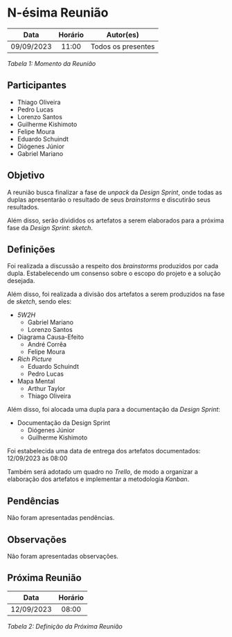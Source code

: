 # N-ésima Reunião

| **Data** | **Horário** | **Autor(es)** |
| :--: | :--: | :--: |
| 09/09/2023 | 11:00 | Todos os presentes |

*Tabela 1: Momento da Reunião*

## Participantes

- Thiago Oliveira
- Pedro Lucas
- Lorenzo Santos
- Guilherme Kishimoto
- Felipe Moura
- Eduardo Schuindt
- Diógenes Júnior
- Gabriel Mariano

## Objetivo

A reunião busca finalizar a fase de *unpack* da *Design Sprint*, onde todas as duplas apresentarão o resultado de seus *brainstorms* e discutirão seus resultados.

Além disso, serão divididos os artefatos a serem elaborados para a próxima fase da *Design Sprint*: *sketch*. 

## Definições

Foi realizada a discussão a respeito dos *brainstorms* produzidos por cada dupla. Estabelecendo um consenso sobre o escopo do projeto e a solução desejada.

Além disso, foi realizada a divisão dos artefatos a serem produzidos na fase de *sketch*, sendo eles:
- *5W2H*
  - Gabriel Mariano
  - Lorenzo Santos
- Diagrama Causa-Efeito
  - André Corrêa
  - Felipe Moura
- *Rich Picture*
  - Eduardo Schuindt
  - Pedro Lucas
- Mapa Mental
  - Arthur Taylor
  - Thiago Oliveira

Além disso, foi alocada uma dupla para a documentação da *Design Sprint*:
- Documentação da Design Sprint
  - Diógenes Júnior
  - Guilherme Kishimoto
  
Foi estabelecida uma data de entrega dos artefatos documentados: 12/09/2023 às 08:00

Também será adotado um quadro no *Trello*, de modo a organizar a elaboração dos artefatos e implementar a metodologia *Kanban*.

## Pendências

Não foram apresentadas pendências.

## Observações

Não foram apresentadas observações.

## Próxima Reunião

| **Data** | **Horário** |
| :--: | :--: |
| 12/09/2023 | 08:00 |

*Tabela 2: Definição da Próxima Reunião*